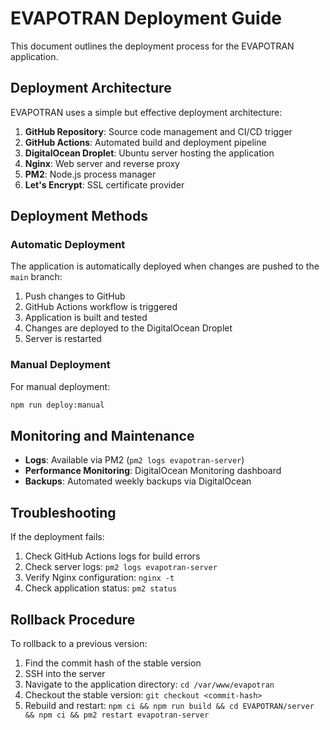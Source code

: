 # EVAPOTRAN Deployment Guide

This document outlines the deployment process for the EVAPOTRAN application.

## Deployment Architecture

EVAPOTRAN uses a simple but effective deployment architecture:

1. **GitHub Repository**: Source code management and CI/CD trigger
2. **GitHub Actions**: Automated build and deployment pipeline
3. **DigitalOcean Droplet**: Ubuntu server hosting the application
4. **Nginx**: Web server and reverse proxy
5. **PM2**: Node.js process manager
6. **Let's Encrypt**: SSL certificate provider

## Deployment Methods

### Automatic Deployment

The application is automatically deployed when changes are pushed to the `main` branch:

1. Push changes to GitHub
2. GitHub Actions workflow is triggered
3. Application is built and tested
4. Changes are deployed to the DigitalOcean Droplet
5. Server is restarted

### Manual Deployment

For manual deployment:

```bash
npm run deploy:manual
```

## Monitoring and Maintenance

- **Logs**: Available via PM2 (`pm2 logs evapotran-server`)
- **Performance Monitoring**: DigitalOcean Monitoring dashboard
- **Backups**: Automated weekly backups via DigitalOcean

## Troubleshooting

If the deployment fails:

1. Check GitHub Actions logs for build errors
2. Check server logs: `pm2 logs evapotran-server`
3. Verify Nginx configuration: `nginx -t`
4. Check application status: `pm2 status`

## Rollback Procedure

To rollback to a previous version:

1. Find the commit hash of the stable version
2. SSH into the server
3. Navigate to the application directory: `cd /var/www/evapotran`
4. Checkout the stable version: `git checkout <commit-hash>`
5. Rebuild and restart: `npm ci && npm run build && cd EVAPOTRAN/server && npm ci && pm2 restart evapotran-server`